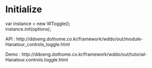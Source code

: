 # Initialize
var instance = new WToggle();<br>
instance.init(options);
<p>
API : 
http://ddoeng.dothome.co.kr/framework/wddo/out/module-Hanatour_controls_toggle.html
<p>
Demo :
http://ddoeng.dothome.co.kr/framework/wddo/out/tutorial-Hanatour.controls.toggle.html

